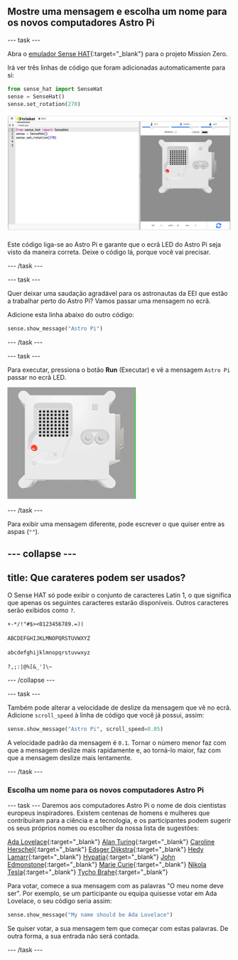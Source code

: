 ## Mostre uma mensagem e escolha um nome para os novos computadores Astro Pi

--- task ---

Abra o [emulador Sense HAT](https://trinket.io/mission-zero){:target="_blank"} para o projeto Mission Zero.

Irá ver três linhas de código que foram adicionadas automaticamente para si:

```python
from sense_hat import SenseHat
sense = SenseHat()
sense.set_rotation(270)
```

![Uma captura de ecrã do emulador Trinket do Sense Hat com três linhas de código inicial exibido no painel esquerdo.](images/sense-hat-emulator2.png)

Este código liga-se ao Astro Pi e garante que o ecrã LED do Astro Pi seja visto da maneira correta. Deixe o código lá, porque você vai precisar.

--- /task ---

--- task ---

Quer deixar uma saudação agradável para os astronautas da EEI que estão a trabalhar perto do Astro Pi? Vamos passar uma mensagem no ecrã.

Adicione esta linha abaixo do outro código:

```python
sense.show_message("Astro Pi")
```

--- /task ---

--- task ---

Para executar, pressiona o botão **Run** (Executar) e vê a mensagem `Astro Pi` passar no ecrã LED.

![O emulador Trinket do Sense HAT executando um programa de exemplo que desliza o texto "Astro PI" ao longo da matriz LED em letras brancas](images/M0_1.gif)

--- /task ---

Para exibir uma mensagem diferente, pode escrever o que quiser entre as aspas (`""`).

--- collapse ---
---
title: Que carateres podem ser usados?
---

O Sense HAT só pode exibir o conjunto de caracteres Latin 1, o que significa que apenas os seguintes caracteres estarão disponíveis. Outros caracteres serão exibidos como `?`.

```
+-*/!"#$><0123456789.=)(

ABCDEFGHIJKLMNOPQRSTUVWXYZ

abcdefghijklmnopqrstuvwxyz

?,;:|@%[&_']\~
```

--- /collapse ---

--- task ---

Também pode alterar a velocidade de deslize da mensagem que vê no ecrã. Adicione `scroll_speed` à linha de código que você já possui, assim:

```python
sense.show_message("Astro Pi", scroll_speed=0.05)
```

A velocidade padrão da mensagem é `0.1`. Tornar o número menor faz com que a mensagem deslize mais rapidamente e, ao torná-lo maior, faz com que a mensagem deslize mais lentamente.

--- /task ---

### Escolha um nome para os novos computadores Astro Pi

--- task --- Daremos aos computadores Astro Pi o nome de dois cientistas europeus inspiradores. Existem centenas de homens e mulheres que contribuíram para a ciência e a tecnologia, e os participantes podem sugerir os seus próprios nomes ou escolher da nossa lista de sugestões:

[Ada Lovelace](https://en.wikipedia.org/wiki/Ada_Lovelace){:target="_blank"} 
[Alan Turing](https://en.wikipedia.org/wiki/Alan_Turing){:target="_blank"} 
[Caroline Herschel](https://en.wikipedia.org/wiki/Caroline_Herschel){:target="_blank"} 
[Edsger Dijkstra](https://en.wikipedia.org/wiki/Edsger_W._Dijkstra){:target="_blank"} 
[Hedy Lamarr](https://en.wikipedia.org/wiki/Hedy_Lamarr){:target="_blank"} 
[Hypatia](https://en.wikipedia.org/wiki/Hypatia){:target="_blank"} 
[John Edmonstone](https://en.wikipedia.org/wiki/John_Edmonstone){:target="_blank"} 
[Marie Curie](https://en.wikipedia.org/wiki/Marie_Curie){:target="_blank"} 
[Nikola Tesla](https://en.wikipedia.org/wiki/Nikola_Tesla){:target="_blank"} 
[Tycho Brahe](https://en.wikipedia.org/wiki/Tycho_Brahe){:target="_blank"}

Para votar, comece a sua mensagem com as palavras "O meu nome deve ser". Por exemplo, se um participante ou equipa quisesse votar em Ada Lovelace, o seu código seria assim:

```python
sense.show_message("My name should be Ada Lovelace")
```

Se quiser votar, a sua mensagem tem que começar com estas palavras. De outra forma, a sua entrada não será contada.

--- /task ---



